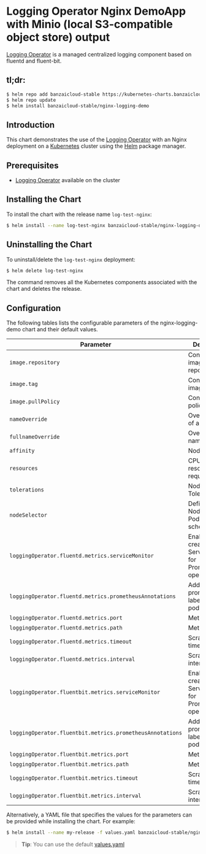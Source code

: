 
# Logging Operator Nginx DemoApp with Minio (local S3-compatible object store) output  

[Logging Operator](https://github.com/banzaicloud/logging-operator) is a managed centralized logging component based on fluentd and fluent-bit.
## tl;dr:

```bash
$ helm repo add banzaicloud-stable https://kubernetes-charts.banzaicloud.com/
$ helm repo update
$ helm install banzaicloud-stable/nginx-logging-demo
```

## Introduction

This chart demonstrates the use of the  [Logging Operator](https://github.com/banzaicloud/banzai-charts/logging-operator) with an Nginx deployment on a [Kubernetes](http://kubernetes.io) cluster using the [Helm](https://helm.sh) package manager.

## Prerequisites

- [Logging Operator](https://github.com/banzaicloud/logging-operator) available on the cluster


## Installing the Chart

To install the chart with the release name `log-test-nginx`:

```bash
$ helm install --name log-test-nginx banzaicloud-stable/nginx-logging-demo
```
## Uninstalling the Chart

To uninstall/delete the `log-test-nginx` deployment:

```bash
$ helm delete log-test-nginx
```

The command removes all the Kubernetes components associated with the chart and deletes the release.

## Configuration

The following tables lists the configurable parameters of the nginx-logging-demo chart and their default values.

|                          Parameter                        |                        Description                      |     Default    |
| --------------------------------------------------------- | ------------------------------------------------------- | -------------- |
| `image.repository`                                        | Container image repository                              | `nginx`        |
| `image.tag`                                               | Container image tag                                     | `stable`       |
| `image.pullPolicy`                                        | Container pull policy                                   | `IfNotPresent` |
| `nameOverride`                                            | Override name of app                                    | ``             |
| `fullnameOverride`                                        | Override full name of app                               | ``             |
| `affinity`                                                | Node Affinity                                           | `{}`           |
| `resources`                                               | CPU/Memory resource requests/limits                     | `{}`           |
| `tolerations`                                             | Node Tolerations                                        | `[]`           |
| `nodeSelector`                                            | Define which Nodes the Pods are scheduled on.           | `{}`           |
| `loggingOperator.fluentd.metrics.serviceMonitor`          | Enable to create ServiceMonitor for Prometheus operator | `false`        |
| `loggingOperator.fluentd.metrics.prometheusAnnotations`   | Add prometheus labes to fluent pods.                    | `false`        |
| `loggingOperator.fluentd.metrics.port`                    | Metrics Port.                                           | ``             |
| `loggingOperator.fluentd.metrics.path`                    | Metrics Path                                            | ``             |
| `loggingOperator.fluentd.metrics.timeout`                 | Scrape timeout.                                         | ``             |
| `loggingOperator.fluentd.metrics.interval`                | Scrape interval.                                        | ``             |
| `loggingOperator.fluentbit.metrics.serviceMonitor`        | Enable to create ServiceMonitor for Prometheus operator | `false`        |
| `loggingOperator.fluentbit.metrics.prometheusAnnotations` | Add prometheus labes to fluent pods.                    | `false`        |
| `loggingOperator.fluentbit.metrics.port`                  | Metrics Port.                                           | ``             |
| `loggingOperator.fluentbit.metrics.path`                  | Metrics Path                                            | ``             |
| `loggingOperator.fluentbit.metrics.timeout`               | Scrape timeout.                                         | ``             |
| `loggingOperator.fluentbit.metrics.interval`              | Scrape interval.                                        | ``             |


Alternatively, a YAML file that specifies the values for the parameters can be provided while installing the chart. For example:

```bash
$ helm install --name my-release -f values.yaml banzaicloud-stable/nginx-logging-demo
```

> **Tip**: You can use the default [values.yaml](values.yaml)

